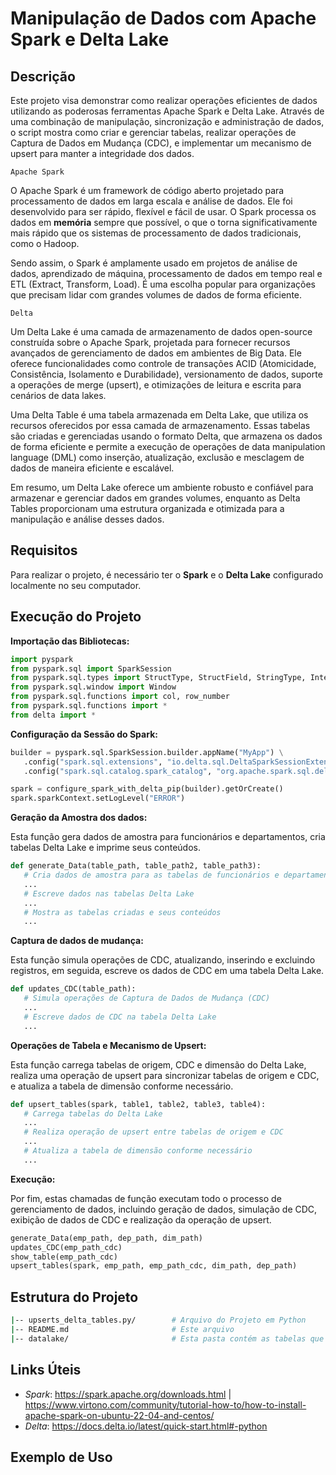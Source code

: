 # Manipulação de Dados com Apache Spark e Delta Lake

## Descrição

Este projeto visa demonstrar como realizar operações eficientes de dados utilizando as poderosas ferramentas Apache Spark e Delta Lake. Através de uma combinação de manipulação, sincronização e administração de dados, o script mostra como criar e gerenciar tabelas, realizar operações de Captura de Dados em Mudança (CDC), e implementar um mecanismo de upsert para manter a integridade dos dados.

`Apache Spark`

O Apache Spark é um framework de código aberto projetado para processamento de dados em larga escala e análise de dados. Ele foi desenvolvido para ser rápido, flexível e fácil de usar.
O Spark processa os dados em **memória** sempre que possível, o que o torna significativamente mais rápido que os sistemas de processamento de dados tradicionais, como o Hadoop.

Sendo assim, o Spark é amplamente usado em projetos de análise de dados, aprendizado de máquina, processamento de dados em tempo real e ETL (Extract, Transform, Load). É uma escolha popular para organizações que precisam lidar com grandes volumes de dados de forma eficiente.

`Delta`

Um Delta Lake é uma camada de armazenamento de dados open-source construída sobre o Apache Spark, projetada para fornecer recursos avançados de gerenciamento de dados em ambientes de Big Data. Ele oferece funcionalidades como controle de transações ACID (Atomicidade, Consistência, Isolamento e Durabilidade), versionamento de dados, suporte a operações de merge (upsert), e otimizações de leitura e escrita para cenários de data lakes.

Uma Delta Table é uma tabela armazenada em Delta Lake, que utiliza os recursos oferecidos por essa camada de armazenamento. Essas tabelas são criadas e gerenciadas usando o formato Delta, que armazena os dados de forma eficiente e permite a execução de operações de data manipulation language (DML) como inserção, atualização, exclusão e mesclagem de dados de maneira eficiente e escalável.

Em resumo, um Delta Lake oferece um ambiente robusto e confiável para armazenar e gerenciar dados em grandes volumes, enquanto as Delta Tables proporcionam uma estrutura organizada e otimizada para a manipulação e análise desses dados.

## Requisitos

 Para realizar o projeto, é necessário ter o **Spark** e o **Delta Lake** configurado localmente no seu computador. 
    
## Execução do Projeto

**Importação das Bibliotecas:**

```python
import pyspark
from pyspark.sql import SparkSession
from pyspark.sql.types import StructType, StructField, StringType, IntegerType, TimestampType, FloatType
from pyspark.sql.window import Window
from pyspark.sql.functions import col, row_number
from pyspark.sql.functions import *
from delta import *
```

**Configuração da Sessão do Spark:**

 ```python
builder = pyspark.sql.SparkSession.builder.appName("MyApp") \
    .config("spark.sql.extensions", "io.delta.sql.DeltaSparkSessionExtension") \
    .config("spark.sql.catalog.spark_catalog", "org.apache.spark.sql.delta.catalog.DeltaCatalog")\

spark = configure_spark_with_delta_pip(builder).getOrCreate()
spark.sparkContext.setLogLevel("ERROR")
```

**Geração da Amostra dos dados:**

Esta função gera dados de amostra para funcionários e departamentos, cria tabelas Delta Lake e imprime seus conteúdos.

 ```python
def generate_Data(table_path, table_path2, table_path3):
    # Cria dados de amostra para as tabelas de funcionários e departamentos
    ...
    # Escreve dados nas tabelas Delta Lake
    ...
    # Mostra as tabelas criadas e seus conteúdos
    ...
```

**Captura de dados de mudança:**

Esta função simula operações de CDC, atualizando, inserindo e excluindo registros, em seguida, escreve os dados de CDC em uma tabela Delta Lake.

 ```python
def updates_CDC(table_path):
    # Simula operações de Captura de Dados de Mudança (CDC)
    ...
    # Escreve dados de CDC na tabela Delta Lake
    ...
```

**Operações de Tabela e Mecanismo de Upsert:**

Esta função carrega tabelas de origem, CDC e dimensão do Delta Lake, realiza uma operação de upsert para sincronizar tabelas de origem e CDC, e atualiza a tabela de dimensão conforme necessário.

 ```python
def upsert_tables(spark, table1, table2, table3, table4):
    # Carrega tabelas do Delta Lake
    ...
    # Realiza operação de upsert entre tabelas de origem e CDC
    ...
    # Atualiza a tabela de dimensão conforme necessário
    ...
```
**Execução:**

Por fim, estas chamadas de função executam todo o processo de gerenciamento de dados, incluindo geração de dados, simulação de CDC, exibição de dados de CDC e realização da operação de upsert.

 ```python
generate_Data(emp_path, dep_path, dim_path)
updates_CDC(emp_path_cdc)
show_table(emp_path_cdc)
upsert_tables(spark, emp_path, emp_path_cdc, dim_path, dep_path)
```


## Estrutura do Projeto

```bash
|-- upserts_delta_tables.py/        # Arquivo do Projeto em Python
|-- README.md                       # Este arquivo
|-- datalake/                       # Esta pasta contém as tabelas que foram geradas no script e os seus logs
```

## Links Úteis

- *Spark*: https://spark.apache.org/downloads.html | https://www.virtono.com/community/tutorial-how-to/how-to-install-apache-spark-on-ubuntu-22-04-and-centos/
- *Delta*: https://docs.delta.io/latest/quick-start.html#-python

## Exemplo de Uso



